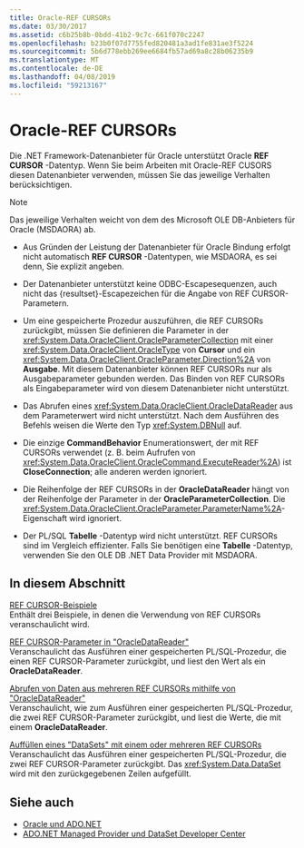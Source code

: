 ```yaml
---
title: Oracle-REF CURSORs
ms.date: 03/30/2017
ms.assetid: c6b25b8b-0bdd-41b2-9c7c-661f070c2247
ms.openlocfilehash: b23b0f07d7755fed820481a3ad1fe831ae3f5224
ms.sourcegitcommit: 5b6d778ebb269ee6684fb57ad69a8c28b06235b9
ms.translationtype: MT
ms.contentlocale: de-DE
ms.lasthandoff: 04/08/2019
ms.locfileid: "59213167"
---
```

# <a name="oracle-ref-cursors"></a>Oracle-REF CURSORs
Die .NET Framework-Datenanbieter für Oracle unterstützt Oracle **REF CURSOR** -Datentyp. Wenn Sie beim Arbeiten mit Oracle-REF CUSORS diesen Datenanbieter verwenden, müssen Sie das jeweilige Verhalten berücksichtigen.  
  
> [!NOTE]
>  Das jeweilige Verhalten weicht von dem des Microsoft OLE DB-Anbieters für Oracle (MSDAORA) ab.  
  
-   Aus Gründen der Leistung der Datenanbieter für Oracle Bindung erfolgt nicht automatisch **REF CURSOR** -Datentypen, wie MSDAORA, es sei denn, Sie explizit angeben.  
  
-   Der Datenanbieter unterstützt keine ODBC-Escapesequenzen, auch nicht das {resultset}-Escapezeichen für die Angabe von REF CURSOR-Parametern.  
  
-   Um eine gespeicherte Prozedur auszuführen, die REF CURSORs zurückgibt, müssen Sie definieren die Parameter in der <xref:System.Data.OracleClient.OracleParameterCollection> mit einer <xref:System.Data.OracleClient.OracleType> von **Cursor** und ein <xref:System.Data.OracleClient.OracleParameter.Direction%2A> von **Ausgabe**. Mit diesem Datenanbieter können REF CURSORs nur als Ausgabeparameter gebunden werden. Das Binden von REF CURSORs als Eingabeparameter wird von diesem Datenanbieter nicht unterstützt.  
  
-   Das Abrufen eines <xref:System.Data.OracleClient.OracleDataReader> aus dem Parameterwert wird nicht unterstützt. Nach dem Ausführen des Befehls weisen die Werte den Typ <xref:System.DBNull> auf.  
  
-   Die einzige **CommandBehavior** Enumerationswert, der mit REF CURSORs verwendet (z. B. beim Aufrufen von <xref:System.Data.OracleClient.OracleCommand.ExecuteReader%2A>) ist **CloseConnection**; alle anderen werden ignoriert.  
  
-   Die Reihenfolge der REF CURSORs in der **OracleDataReader** hängt von der Reihenfolge der Parameter in der **OracleParameterCollection**. Die <xref:System.Data.OracleClient.OracleParameter.ParameterName%2A>-Eigenschaft wird ignoriert.  
  
-   Der PL/SQL **Tabelle** -Datentyp wird nicht unterstützt. REF CURSORs sind im Vergleich effizienter. Falls Sie benötigen eine **Tabelle** -Datentyp, verwenden Sie den OLE DB .NET Data Provider mit MSDAORA.  
  
## <a name="in-this-section"></a>In diesem Abschnitt  
 [REF CURSOR-Beispiele](../../../../docs/framework/data/adonet/ref-cursor-examples.md)  
 Enthält drei Beispiele, in denen die Verwendung von REF CURSORs veranschaulicht wird.  
  
 [REF CURSOR-Parameter in "OracleDataReader"](../../../../docs/framework/data/adonet/ref-cursor-parameters-in-an-oracledatareader.md)  
 Veranschaulicht das Ausführen einer gespeicherten PL/SQL-Prozedur, die einen REF CURSOR-Parameter zurückgibt, und liest den Wert als ein **OracleDataReader**.  
  
 [Abrufen von Daten aus mehreren REF CURSORs mithilfe von "OracleDataReader"](../../../../docs/framework/data/adonet/retrieving-data-from-multiple-ref-cursors.md)  
 Veranschaulicht, wie zum Ausführen einer gespeicherten PL/SQL-Prozedur, die zwei REF CURSOR-Parameter zurückgibt, und liest die Werte, die mit einem **OracleDataReader**.  
  
 [Auffüllen eines "DataSets" mit einem oder mehreren REF CURSORs](../../../../docs/framework/data/adonet/filling-a-dataset-using-one-or-more-ref-cursors.md)  
 Veranschaulicht das Ausführen einer gespeicherten PL/SQL-Prozedur, die zwei REF CURSOR-Parameter zurückgibt. Das <xref:System.Data.DataSet> wird mit den zurückgegebenen Zeilen aufgefüllt.  
  
## <a name="see-also"></a>Siehe auch

- [Oracle und ADO.NET](../../../../docs/framework/data/adonet/oracle-and-adonet.md)
- [ADO.NET Managed Provider und DataSet Developer Center](https://go.microsoft.com/fwlink/?LinkId=217917)
